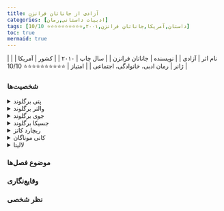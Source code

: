 ```yaml
---
title: آزادی از جاناتان فرانزن
categories: [ادبیات داستانی,رمان]
tags: [داستان,آمریکا,جاناتان فرانزن,۲۰۰۱,⭐⭐⭐⭐⭐⭐⭐⭐⭐⭐ 10/10]
toc: true
mermaid: true
---
```


| نام اثر | آزادی |
| نویسنده | جاناتان فرانزن |
| سال چاپ | ۲۰۱۰ |
| کشور | آمریکا  |
| ژانر | رمان ادبی، خانوادگی، اجتماعی  |
| امتیاز | ⭐⭐⭐⭐⭐⭐⭐⭐⭐⭐ 10/10  |

### شخصیت‌ها
<details>
  <summary>پتی برگلوند</summary>
شخصیت اصلی داستان که خودزندگی‌نامه او ساختار اصلی روایت را تشکیل می‌دهد. او ستاره سابق بسکتبال دانشگاهی و مادر خانه‌داری است که با نارضایتی‌های شخصی و دینامیک‌های خانوادگی دست و پنجه نرم می‌کند.
</details>

<details>
  <summary>والتر برگلوند</summary>
همسر پتی که به مسائل محیط زیستی علاقه‌مند است. او اخلاق‌گرا و جاه‌طلب است اما با تعارضات شخصی و حرفه‌ای، به ویژه در زمینه کار و زندگی عاطفی‌اش دست و پنجه نرم می‌کند.
</details>

<details>
  <summary>جوی برگلوند</summary>
پسر پتی و والتر که به ارزش‌های والدینش شورش می‌کند. او درگیر امور تجاری مختلف و رابطه پیچیده‌ای با دختر همسایه می‌شود.
</details>

<details>
  <summary>جسیکا برگلوند</summary>
دختر پتی و والتر که بیشتر با ارزش‌های پدرش همراه است. او نسبتاً در درام‌های شدید خانواده حضور کمرنگ‌تری دارد.
</details>

<details>
  <summary>ریچارد کاتز</summary>
هم‌اتاقی دانشگاه و بهترین دوست والتر، موسیقی‌دانی جذاب. او روابط پیچیده‌ای با هم پتی و هم والتر دارد که مثلثی تنش‌زا بین زندگی همه آنها ایجاد می‌کند.
</details>

<details>
  <summary>کانی موناگان</summary>
دوست دختر و بعداً همسر جوی، که در کنار خانواده برگلوند زندگی می‌کند. او پیشینه‌ای پرتلاطم دارد و به شدت به جوی وفادار است، اغلب به ضرر خودش.
</details>

<details>
  <summary>لالیتا</summary>
دستیار و بعداً عاشق والتر. او به دلیل محیط زیست به والتر اختصاص داده شده و نقش محوری در زندگی و تصمیم‌گیری‌های او دارد.
</details>

### موضوع فصل‌ها


### وقایع‌نگاری


### نظر شخصی

<!-- <b id="f1">1</b> <span class="footnote">ST. JUDE</span>[↩](#a1)
<br><b id="f2">2</b> <span class="footnote">The Failure</span>[↩](#a2)
<br><b id="f3">3</b> <span class="footnote">The more he thought about it, the angrier he got</span>[↩](#a3)
<br><b id="f4">4</b> <span class="footnote">The Generator</span>[↩](#a4)
<br><b id="f5">5</b> <span class="footnote">One Last Christmas</span>[↩](#a5)
<br><b id="f6">6</b> <span class="footnote">The Corrections</span>[↩](#a6) -->
